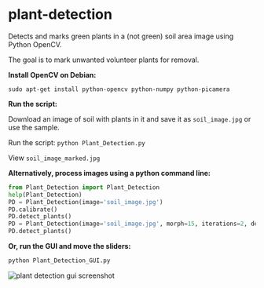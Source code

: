 # plant-detection
Detects and marks green plants in a (not green) soil area image using Python OpenCV.

The goal is to mark unwanted volunteer plants for removal.

__Install OpenCV on Debian:__
```
sudo apt-get install python-opencv python-numpy python-picamera
```
__Run the script:__

Download an image of soil with plants in it and save it as `soil_image.jpg` or use the sample.

Run the script: `python Plant_Detection.py`

View `soil_image_marked.jpg`

__Alternatively, process images using a python command line:__
```python
from Plant_Detection import Plant_Detection
help(Plant_Detection)
PD = Plant_Detection(image='soil_image.jpg')
PD.calibrate()
PD.detect_plants()
PD = Plant_Detection(image='soil_image.jpg', morph=15, iterations=2, debug=True)
PD.detect_plants()
```

__Or, run the GUI and move the sliders:__
```python
python Plant_Detection_GUI.py
```
![plant detection gui screenshot](https://cloud.githubusercontent.com/assets/12681652/15620382/b7f31dd6-240e-11e6-853f-356d1a90376e.png)
